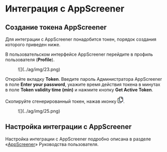 # Интеграция с AppScreener

## Создание токена AppScreener

Для интеграции с AppScreener  понадобится токен, порядок создания которого приведен ниже.

В пользовательском интерфейсе AppScreener перейдите в профиль пользователя (**Profile**).

<figure markdown>
![](../ag/img/23.png)
</figure>

Откройте вкладку **Token**. Введите пароль Администратора AppScreener в поле **Enter your password**, укажите время действия токена в минутах в поле **Token validity time (min)** и нажмите кнопку **Get Active Token**.

Скопируйте сгенерированный токен, нажав иконку ![](../ag/img/24.png).

<figure markdown>
![](../ag/img/25.png)
</figure>

## Настройка интеграции с AppScreener

Настройка интеграции с AppScreener подробно описана в разделе «[AppScreener](./integracii.md#appscreener)» Руководства пользователя.